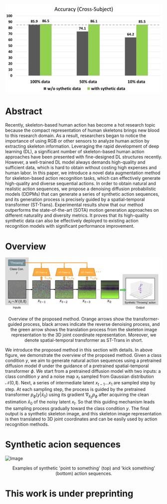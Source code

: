 ![Image](resources/fig1.png)


# Abstract

Recently, skeleton-based human action has become a hot research topic because the compact representation of human skeletons brings new blood to this research domain. As a result, researchers began to notice the importance of using RGB or other sensors to analyze human action by extracting skeleton information. Leveraging the rapid development of deep learning (DL), a significant number of skeleton-based human action approaches have been presented with fine-designed DL structures recently. However, a well-trained DL model always demands high-quality and sufficient data, which is hard to obtain without costing high expenses and human labor. In this paper, we introduce a novel data augmentation method for skeleton-based action recognition tasks, which can effectively generate high-quality and diverse sequential actions. In order to obtain natural and realistic action sequences, we propose a denoising diffusion probabilistic models (DDPMs) that can generate a series of synthetic action sequences, and its generation process is precisely guided by a spatial-temporal transformer (ST-Trans). Experimental results show that our method outperforms the state-of-the-art (SOTA) motion generation approaches on different naturality and diversity metrics. It proves that its high-quality synthetic data can also be effectively deployed to existing action recognition models with significant performance improvement. 

# Overview

![Image](resources/fig2.png)
<p align="center">
Overview of the proposed method. Orange arrows show the transformer-guided process, black arrows indicate the reverse denoising process, and the green arrow shows the translation process from the skeleton image representation to the 3D joint coordinate representation. Moreover, we denote spatial-temporal transformer as ST-Trans in short.
</p>

We introduce the proposed method in this section with details. In above figure, we demonstrate the overview of the proposed method. Given a class condition $y$, we aim to generate natural action sequences using a pretrained diffusion model $\theta$ under the guidance of a pretrained spatial-temporal transformer $\phi$. We start from a pretrained diffusion model with two inputs: a class condition $y$ and a noise map $x_t$ sampled from Gaussian distribution $\mathcal{N}(0,\textbf{I})$. Next, a series of intermediate latent $x_{t-1}...x_1$ are sampled step by step. At each sampling step, the process is guided by the pretrained transformer $p_\phi(y|\hat{x}_0)$ using its gradient $\nabla_{\hat{x}_0}p_\phi$ after acquiring the clean estimation $\hat{x}_0$ of the noisy latent $x_t$. So that this guiding mechanism leads the sampling process gradually toward the class condition $y$. The final output is a synthetic skeleton image, and this skeleton image representation is then translated to 3D joint coordinates and can be easily used by action recognition methods.

# Synthetic acion sequences
![Image](resources/fig3.png)
<p align="center">
Examples of synthetic 'point to something' (top) and 'kick something' (bottom) action sequences.
</p>

# This work is under preprinting
